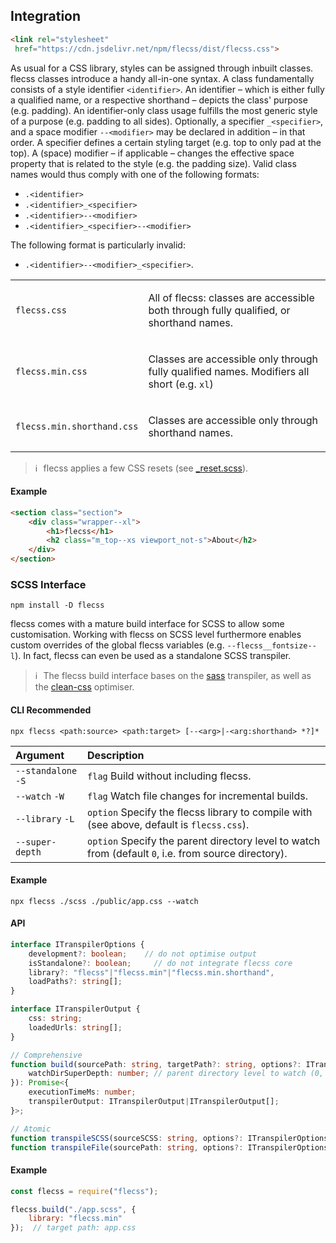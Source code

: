 ## Integration

``` html
<link rel="stylesheet"
 href="https://cdn.jsdelivr.net/npm/flecss/dist/flecss.css">
```

As usual for a CSS library, styles can be assigned through inbuilt classes. flecss classes introduce a handy all-in-one syntax. A class fundamentally consists of a style identifier `<identifier>`. An identifier – which is either fully a qualified name, or a respective shorthand – depicts the class' purpose (e.g. padding). An identifier-only class usage fulfills the most generic style of a purpose (e.g. padding to all sides). Optionally, a specifier `_<specifier>`, and a space modifier `--<modifier>` may be declared in addition – in that order. A specifier defines a certain styling target (e.g. top to only pad at the top). A (space) modifier – if applicable – changes the effective space property that is related to the style (e.g. the padding size). Valid class names would thus comply with one of the following formats:

- `.<identifier>`
- `.<identifier>_<specifier>`
- `.<identifier>--<modifier>`
- `.<identifier>_<specifier>--<modifier>`

The following format is particularly invalid:

- `.<identifier>--<modifier>_<specifier>`.

<table>
    <tr>
        <td><code>flecss.css</code></td>
        <td>
            <p>All of flecss: classes are accessible both through fully qualified, or shorthand names.</p>
        </td>
    </tr>
    <tr>
        <td><code>flecss.min.css</code></td>
        <td>
            <p>Classes are accessible only through fully qualified names. Modifiers all short (e.g. <code>xl</code>)</p>
        </td>
    </tr>
    <tr>
        <td><code>flecss.min.shorthand.css</code></td>
        <td>
            <p>Classes are accessible only through shorthand names.</p>
        </td>
    </tr>
</table>

> ℹ️ &hairsp; flecss applies a few CSS resets (see <a href="https://github.com/t-ski/flecss/blob/main/src/core/foundation/_reset.scss" target="_blank">_reset.scss</a>).

#### Example

``` html
<section class="section">
    <div class="wrapper--xl">
        <h1>flecss</h1>
        <h2 class="m_top--xs viewport_not-s">About</h2>
    </div>
</section>
```

### SCSS Interface

``` console
npm install -D flecss
```

flecss comes with a mature build interface for SCSS to allow some customisation. Working with flecss on SCSS level furthermore enables custom overrides of the global flecss variables (e.g. `--flecss__fontsize--l`). In fact, flecss can even be used as a standalone SCSS transpiler.

> ℹ️ &hairsp; The flecss build interface bases on the <a href="https://github.com/sass/dart-sass" target="_blank">sass</a> transpiler, as well as the <a href="https://github.com/clean-css/clean-css" target="_blank">clean-css</a> optimiser.

#### <span>CLI</span> <b class="badge">Recommended</b>

``` console
npx flecss <path:source> <path:target> [--<arg>|-<arg:shorthand> *?]*
```

| Argument | Description |
| :- | :- |
| <nobr><code>--standalone</code> <code>-S</code></nobr> | `flag` Build without including flecss. |
| <nobr><code>--watch</code> <code>-W</code></nobr> | `flag` Watch file changes for incremental builds. |
| <nobr><code>--library</code> <code>-L</code></nobr> | `option` Specify the flecss library to compile with (see above, default is `flecss.css`). |
| <code>--super-depth</code> | `option` Specify the parent directory level to watch from (default `0`, i.e. from source directory). |

#### Example

``` console
npx flecss ./scss ./public/app.css --watch
```

#### API

``` ts
interface ITranspilerOptions {
    development?: boolean;    // do not optimise output
    isStandalone?: boolean;     // do not integrate flecss core
    library?: "flecss"|"flecss.min"|"flecss.min.shorthand",
    loadPaths?: string[];
}

interface ITranspilerOutput {
    css: string;
    loadedUrls: string[];
}
```

``` ts
// Comprehensive
function build(sourcePath: string, targetPath?: string, options?: ITranspilerOptions & {
    watchDirSuperDepth: number; // parent directory level to watch (0, i.e. source dir by default)
}): Promise<{
    executionTimeMs: number;
    transpilerOutput: ITranspilerOutput|ITranspilerOutput[];
}>;

// Atomic
function transpileSCSS(sourceSCSS: string, options?: ITranspilerOptions): ITranspilerOutput;
function transpileFile(sourcePath: string, options?: ITranspilerOptions): ITranspilerOutput;
```

#### Example

``` js
const flecss = require("flecss");

flecss.build("./app.scss", {
    library: "flecss.min"
});  // target path: app.css
```